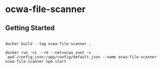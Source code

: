 # ocwa-file-scanner

## Getting Started


```

docker build --tag ocwa-file-scanner .

docker run -vi --rm --net=ocwa_vnet -v `pwd`/config.json:/app/config/default.json --name ocwa-file-scanner ocwa-file-scanner npm start

```

